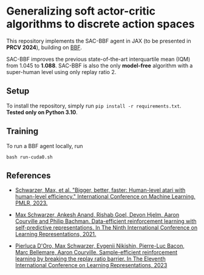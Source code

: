 # Generalizing soft actor-critic algorithms to discrete action spaces 

This repository implements the SAC-BBF agent in JAX (to be presented in **PRCV 2024**), building
on [BBF](https://github.com/google-research/google-research/tree/master/bigger_better_faster).

SAC-BBF improves the previous state-of-the-art interquartile mean (IQM) from 1.045 to **1.088**.
SAC-BBF is also the only **model-free** algorithm with a super-human level using only replay ratio 2.

## Setup
To install the repository, simply run `pip install -r requirements.txt`. **Tested only on Python 3.10**.


## Training
To run a BBF agent locally, run

```
bash run-cuda0.sh
```

## References
* [Schwarzer, Max, et al. "Bigger, better, faster: Human-level atari with human-level efficiency." International Conference on Machine Learning. PMLR, 2023.][bbf]
* [Max Schwarzer, Ankesh Anand, Rishab Goel, Devon Hjelm, Aaron Courville and Philip Bachman. Data-efficient reinforcement learning with self-predictive representations. In The Ninth International Conference on Learning Representations, 2021.][spr]

* [Pierluca D'Oro, Max Schwarzer, Evgenii Nikishin, Pierre-Luc Bacon, Marc Bellemare, Aaron Courville.  Sample-efficient reinforcement learning by breaking the replay ratio barrier. In The Eleventh International Conference on Learning Representations, 2023][sr-spr]

[bbf]: https://proceedings.mlr.press/v202/schwarzer23a.html
[spr]: https://openreview.net/forum?id=uCQfPZwRaUu
[sr-spr]: https://openreview.net/forum?id=OpC-9aBBVJe

